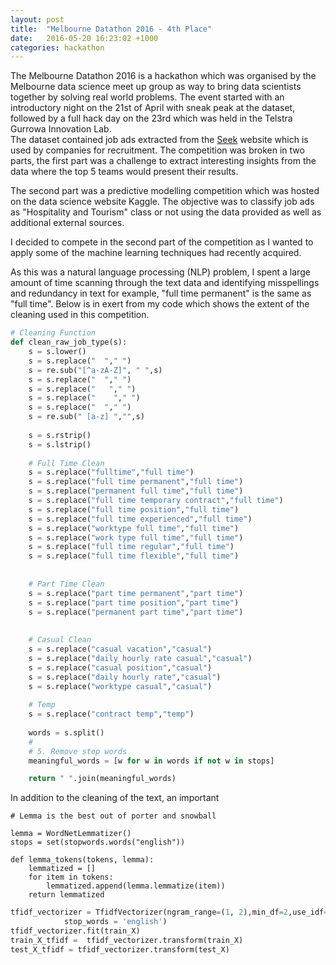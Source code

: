 ```yaml
---
layout: post
title:  "Melbourne Datathon 2016 - 4th Place"
date:   2016-05-20 16:23:02 +1000
categories: hackathon
---
```


The Melbourne Datathon 2016 is a hackathon which was organised by the Melbourne data science meet up group as way to bring data scientists together by solving real world problems. The event started with an introductory night on the 21st of April with sneak peak at the dataset, followed by a full hack day on the 23rd which was held in the Telstra Gurrowa Innovation Lab.
​	
The dataset contained job ads extracted from the <a href="www.seek.com.au">Seek</a> website which is used by companies for recruitment. The competition was broken in two parts, the first part was a challenge to extract interesting insights from the data where the top 5 teams would present their results.

The second part was a predictive modelling competition which was hosted on the data science website Kaggle. The objective was to classify job ads as "Hospitality and Tourism" class or not using the data provided as well as additional external sources.  

I decided to compete in the second part of the competition as I wanted to apply some of the machine learning techniques had recently acquired.

As this was a natural language processing (NLP) problem, I spent a large amount of time scanning through the text data and identifying misspellings and redundancy in text for example, "full time permanent" is the same as "full time". Below is in exert from my code which shows the extent of the cleaning used in this competition.

```python
# Cleaning Function
def clean_raw_job_type(s):
    s = s.lower()
    s = s.replace("  "," ")
    s = re.sub("[^a-zA-Z]", " ",s)
    s = s.replace("  "," ")
    s = s.replace("   "," ")
    s = s.replace("    "," ")
    s = s.replace("  "," ")
    s = re.sub(" [a-z] ","",s)
    
    s = s.rstrip()
    s = s.lstrip()
    
    # Full Time Clean
    s = s.replace("fulltime","full time")
    s = s.replace("full time permanent","full time")
    s = s.replace("permanent full time","full time")
    s = s.replace("full time temporary contract","full time")
    s = s.replace("full time position","full time")
    s = s.replace("full time experienced","full time")
    s = s.replace("worktype full time","full time")
    s = s.replace("work type full time","full time")
    s = s.replace("full time regular","full time")
    s = s.replace("full time flexible","full time")
    
    
    # Part Time Clean
    s = s.replace("part time permanent","part time")
    s = s.replace("part time position","part time")
    s = s.replace("permanent part time","part time")
    
    
    # Casual Clean
    s = s.replace("casual vacation","casual")
    s = s.replace("daily hourly rate casual","casual")
    s = s.replace("casual position","casual")
    s = s.replace("daily hourly rate","casual")
    s = s.replace("worktype casual","casual")
    
    # Temp
    s = s.replace("contract temp","temp")
    
    words = s.split()                                             
    # 
    # 5. Remove stop words
    meaningful_words = [w for w in words if not w in stops]   

    return " ".join(meaningful_words)
```
In addition to the cleaning of the text, an important 

```
# Lemma is the best out of porter and snowball

lemma = WordNetLemmatizer()
stops = set(stopwords.words("english"))

def lemma_tokens(tokens, lemma):
    lemmatized = []
    for item in tokens:
        lemmatized.append(lemma.lemmatize(item))
    return lemmatized
```






```python
tfidf_vectorizer = TfidfVectorizer(ngram_range=(1, 2),min_df=2,use_idf=1,smooth_idf=1,sublinear_tf=1,
            stop_words = 'english')
tfidf_vectorizer.fit(train_X)
train_X_tfidf =  tfidf_vectorizer.transform(train_X)
test_X_tfidf = tfidf_vectorizer.transform(test_X)
```


```

```


